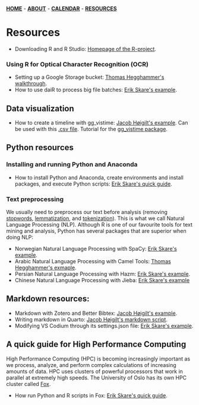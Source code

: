 [**HOME**](/index.md) - [**ABOUT**](/about.md) - [**CALENDAR**](/calendar.md) - [**RESOURCES**](/resources.md)

# Resources

* Downloading R and R Studio: [Homepage of the R-project](https://cran.r-project.org/).

### Using R for Optical Character Recognition (OCR)

* Setting up a Google Storage bucket: [Thomas Hegghammer's walkthrough](https://dair.info/articles/setting_up_google_storage.html).
* How to use daiR to process big file batches: [Erik Skare's example](/contents/htmls/using_dair.html).

## Data visualization 

* How to create a timeline with gg_vistime: [Jacob Høigilt's example](/contents/htmls/tidslinje.html). Can be used with this [.csv file](/contents/tidslinje.csv). Tutorial for the [gg_vistime package](https://shosaco.github.io/vistime/articles/gg_vistime-vignette.html).

## Python resources

### Installing and running Python and Anaconda

* How to install Python and Anaconda, create environments and install packages, and execute Python scripts: [Erik Skare's quick guide](/contents/htmls/python.html).

### Text preprocessing

We usually need to preprocess our text before analysis (removing [stopwords](https://kavita-ganesan.com/what-are-stop-words/#.Y9kqAq3MJaQ), [lemmatization](https://www.techtarget.com/searchenterpriseai/definition/lemmatization), and [tokenization](https://www.geeksforgeeks.org/nlp-how-tokenizing-text-sentence-words-works/)). This is what we call Natural Language Processing (NLP). Although R is one of our favourite tools for text mining and analysis, Python has several packages that are superior when doing NLP:

* Norwegian Natural Language Processing with SpaCy: [Erik Skare's example](/contents/htmls/spacy_language_processing.html).
* Arabic Natural Language Processing with Camel Tools: [Thomas Hegghammer's exmaple](https://gist.github.com/Hegghammer/f6b10677a03416642caae6426912eed9).
* Persian Natural Language Processing with Hazm: [Erik Skare's example](/contents/htmls/persian_nlp.html).
* Chinese Natural Language Processing with Jieba: [Erik Skare's example](/contents/htmls/chinese_nlp.html)

## Markdown resources:

* Markdown with Zotero and Better Bibtex: [Jacob Høigilt's example](/contents/betterbibtex/markdown_zotero.html). 
* Writing markdown in Quarto: [Jacob Høigilt's markdown script](/contents/htmls/miniguide_quarto.html).
* Modifying VS Codium through its settings.json file: [Erik Skare's example](/contents/htmls/optimizing_vs_codium.html).

## A quick guide for High Performance Computing

High Performance Computing (HPC) is becoming increasingly important as we process, analyze, and perform complex calculations of increasing amounts of data. HPC uses clusters of powerful processors that work in parallel at extremely high speeds. The University of Oslo has its own HPC cluster called [Fox](https://www.uio.no/english/services/it/research/hpc/fox/index.html).

* How run Python and R scripts in Fox: [Erik Skare's quick guide](/contents/htmls/quick_guide_to_hpc_and_slurm.html).

